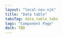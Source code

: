 ```yaml
---
layout: "local-nav.njk"
title: "Data table"
tabsTag: data_table_tabs
tags: "Component Page"
deck: TBD
---
```

